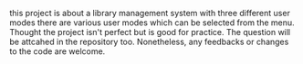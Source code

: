 this project is about a library management system with three different user modes there are various user modes which can be selected from the menu.
Thought the project isn't perfect but is good for practice.
The question will be attcahed in the repository too.
Nonetheless, any feedbacks or changes to the code are welcome.
